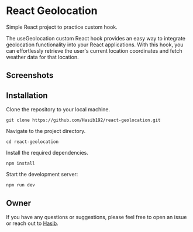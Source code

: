 # React Geolocation

Simple React project to practice custom hook.

The useGeolocation custom React hook provides an easy way to integrate geolocation functionality into your React applications. With this hook, you can effortlessly retrieve the user's current location coordinates and fetch weather data for that location.

## Screenshots

## Installation

Clone the repository to your local machine.

```
git clone https://github.com/Hasib192/react-geolocation.git
```

Navigate to the project directory.

```
cd react-geolocation
```

Install the required dependencies.

```
npm install
```

Start the development server:

```
npm run dev
```

## Owner

If you have any questions or suggestions, please feel free to open an issue or reach out to [Hasib](mailto:hasibhosen7612@gmail.com).

